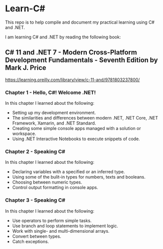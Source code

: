 # Learn-C#

This repo is to help compile and document my practical learning using C# and .NET.

I am learning C# and .NET by reading the following book:

## C# 11 and .NET 7 - Modern Cross-Platform Development Fundamentals - Seventh Edition by Mark J. Price

https://learning.oreilly.com/library/view/c-11-and/9781803237800/

### Chapter 1 - Hello, C#! Welcome .NET!

In this chapter I learned about the following:

- Setting up my development environment.
- The similarities and differences between modern .NET, .NET Core, .NET Framework, Xamarin, and .NET Standard.
- Creating some simple console apps managed with a solution or workspace.
- Using .NET Interactive Notebooks to execute snippets of code.

### Chapter 2 - Speaking C#

In this chapter I learned about the following:

- Declaring variables with a specified or an inferred type.
- Using some of the bulit-in types for numbers, texts and booleans.
- Choosing between numeric types.
- Control output formatting in console apps.

### Chapter 3 - Speaking C#

In this chapter I learned about the following:

- Use operators to perform simple tasks.
- Use branch and loop statements to implement logic.
- Work with single- and multi-dimensional arrays.
- Convert between types.
- Catch exceptions.
